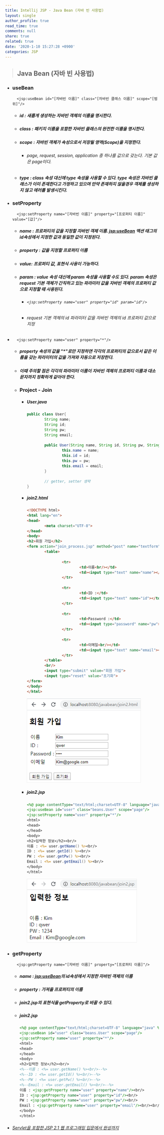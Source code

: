 ```yaml
---
title: Intellij JSP - Java Bean (자바 빈 사용법)
layout: single
author_profile: true
read_time: true
comments: null
share: true
related: true
date: '2020-1-10 15:27:28 +0900'
categories: JSP
---
```


> ## Java Bean (자바 빈 사용법)



* ### useBean
		<jsp:useBean id="[자바빈 이름]" class="[자바빈 클래스 이름]" scope="[범위]"/>
	* ##### id : 새롭게 생성하는 자바빈 객체의 이름을 명시한다.
	* ##### class : 패키지 이름을 포함한 자바빈 클래스의 완전한 이름을 명시한다.
	* ##### scope : 자바빈 객체가 속성으로서 저장될 영역(Scope)을 지정한다.
		* ###### page, request, session, application 중 하나를 값으로 갖는다. 기본 값은 page이다.
	* ##### type : class 속성 대신에 type 속성을 사용할 수 있다. type 속성은 자바빈 클래스가 이미 존재한다고 가정하고 있으며 만약 존재하지 않을경우 객체를 생성하지 않고 에러를 발생시킨다.

* ### setProperty
		<jsp:setProperty name="[자바빈 이름]" property="[프로퍼티 이름]" value="[값]"/>
	* ##### name : 프로퍼티의 값을 지정할 자바빈 객체 이름. <jsp:useBean> 액션 태그의 id속성에서 지정한 값과 동일한 값이 지정된다.
	* ##### property : 값을 지정할 프로퍼티 이름
	* ##### value: 프로퍼티 값, 표현식 사용이 가능하다.
	* ##### param : value 속성 대신에 param 속성을 사용할 수도 있다. param 속성은 request 기본 객체가 간직하고 있는 파라미터 값을 자바빈 객체의 프로퍼티 값으로 지정할 때 사용된다.
		* ###### `<jsp:setProperty name="user" property="id" param="id"/>`
		* ###### request 기본 객체의 id 파라미터 값을 자바빈 객체의 id 프로퍼티 값으로 지정 <br>
		
* 
		<jsp:setProperty name="user" property="*"/>
	* ##### property 속성의 값을 "*"로만 지정하면 각각의 프로퍼티의 값으로서 같은 이름을 갖는 파라미터의 값을 가져와 자동으로 저장한다.
	* ##### 이때 주의할 점은 각각의 파라미터 이름이 자바빈 객체의 프로퍼티 이름과 대소문자까지 정확하게 같아야 한다.
	* ### Project - Join
		* ##### User.java
			```java
			public class User{
					String name;
					String id;
					String pw;
					String email;

					public User(String name, String id, String pw, String email) {
							this.name = name;
							this.id = id;
							this.pw = pw;
							this.email = email;
					}
				
					// getter, setter 생략
			}
			```
		* ##### join2.html
			```html
			<!DOCTYPE html>
			<html lang="en">
			<head>
					<meta charset="UTF-8">
			</head>
			<body>
			<h2>회원 가입</h2>
			<form action="join_process.jsp" method="post" name="textform">
					<table>

							<tr>
									<td>이름<br/></td>
									<td><input type="text" name="name"></td>
							</tr>

							<tr>
									<td>ID :</td>
									<td><input type="text" name="id"></td>
							</tr>

							<tr>
									<td>Password :</td>
									<td><input type="password" name="pw"></td>
							</tr>

							<tr>
									<td>이메일<br/></td>
									<td><input type="text" name="email"></td>
							</tr>
					</table>
					<br/>
					<input type="submit" value="회원 가입">
					<input type="reset" value="초기화">
			</form>
			</body>
			</html>
			```
			
			![](/assets/img/jsp/java_bean1.png)
			
		* ##### join2.jsp
			```jsp
			<%@ page contentType="text/html;charset=UTF-8" language="java" %>
			<jsp:useBean id="user" class="beans.User" scope="page"/>
			<jsp:setProperty name="user" property="*"/>
			<html>
			<head>
			</head>
			<body>
			<h2>입력한 정보</h2><br/>
			이름 : <%= user.getName() %><br/>
			ID : <%= user.getId() %><br/>
			PW : <%= user.getPw() %><br/>
			Email : <%= user.getEmail() %><br/>
			</body>
			</html>
			```
			
			![](/assets/img/jsp/java_bean2.png)
			
* ### getProperty	
		<jsp:getProperty name="[자바빈 이름]" property="[프로퍼티 이름]"/>
	* ##### name : <jsp:useBean>의 id속성에서 지정한 자바빈 객체의 이름
	* ##### property : 가져올 프로퍼티의 이름
	* ##### join2.jsp의 표현식을 getProperty로 바꿀 수 있다.
	* ##### join2.jsp
		```jsp
		<%@ page contentType="text/html;charset=UTF-8" language="java" %>
		<jsp:useBean id="user" class="beans.User" scope="page"/>
		<jsp:setProperty name="user" property="*"/>
		<html>
		<head>
		</head>
		<body>
		<h2>입력한 정보</h2><br/>
		<%--이름 : <%= user.getName() %><br/>--%>
		<%--ID : <%= user.getId() %><br/>--%>
		<%--PW : <%= user.getPw() %><br/>--%>
		<%--Email : <%= user.getEmail() %><br/>--%>
		이름 : <jsp:getProperty name="user" property="name"/><br/>
		ID : <jsp:getProperty name="user" property="id"/><br/>
		PW : <jsp:getProperty name="user" property="pw"/><br/>
		Email : <jsp:getProperty name="user" property="email"/><br/><br/>
		</body>
		</html>
		```
	
	
* ###### [Servlet을 포함한 JSP 2.1 웹 프로그래밍 입문에서 완성까지 ]

[Servlet을 포함한 JSP 2.1 웹 프로그래밍 입문에서 완성까지 ]: https://book.naver.com/bookdb/book_detail.nhn?bid=6468787